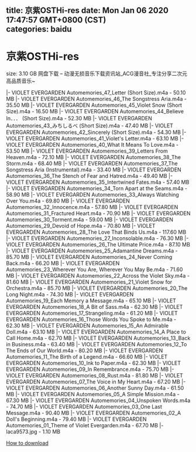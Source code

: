 
title: 京紫OSTHi-res
date: Mon Jan 06 2020 17:47:57 GMT+0800 (CST)    
categories: baidu
---

# 京紫OSTHi-res
size: 3.10 GB
 网盘下载 – 动漫无损音乐下载资讯站_ACG漫音社_专注分享二次元高品质音乐~
 
|- VIOLET EVERGARDEN  Automemories_47_Letter (Short Size).m4a - 50.10 MB
|- VIOLET EVERGARDEN  Automemories_46_The Songstress Aria.m4a - 35.50 MB
|- VIOLET EVERGARDEN  Automemories_45_Violet Snow (Short Size).m4a - 16.50 MB
|- VIOLET EVERGARDEN  Automemories_44_Believe In．．． (Short Size).m4a - 52.30 MB
|- VIOLET EVERGARDEN  Automemories_43_みちしるべ (Short Size).m4a - 47.40 MB
|- VIOLET EVERGARDEN  Automemories_42_Sincerely (Short Size).m4a - 54.30 MB
|- VIOLET EVERGARDEN  Automemories_41_Violet's Letter.m4a - 63.10 MB
|- VIOLET EVERGARDEN  Automemories_40_What It Means To Love.m4a - 53.50 MB
|- VIOLET EVERGARDEN  Automemories_39_Letters From Heaven.m4a - 72.10 MB
|- VIOLET EVERGARDEN  Automemories_38_The Storm.m4a - 68.40 MB
|- VIOLET EVERGARDEN  Automemories_37_The Songstress Aria (Instrumental).m4a - 33.40 MB
|- VIOLET EVERGARDEN  Automemories_36_The Stench of Fear and Hatred.m4a - 49.40 MB
|- VIOLET EVERGARDEN  Automemories_35_Intertwined Fates.m4a - 57.40 MB
|- VIOLET EVERGARDEN  Automemories_34_Torn Apart at the Seams.m4a - 58.90 MB
|- VIOLET EVERGARDEN  Automemories_33_Always Watching Over You.m4a - 69.80 MB
|- VIOLET EVERGARDEN  Automemories_32_Innocence.m4a - 57.80 MB
|- VIOLET EVERGARDEN  Automemories_31_Fractured Heart.m4a - 70.90 MB
|- VIOLET EVERGARDEN  Automemories_30_Torment.m4a - 59.00 MB
|- VIOLET EVERGARDEN  Automemories_29_Devoid of Hope.m4a - 70.80 MB
|- VIOLET EVERGARDEN  Automemories_28_The Love That Binds Us.m4a - 117.60 MB
|- VIOLET EVERGARDEN  Automemories_27_Inconsolable.m4a - 76.30 MB
|- VIOLET EVERGARDEN  Automemories_26_The Ultimate Price.m4a - 87.10 MB
|- VIOLET EVERGARDEN  Automemories_25_Adamantine Dreams.m4a - 85.70 MB
|- VIOLET EVERGARDEN  Automemories_24_Never Coming Back.m4a - 66.20 MB
|- VIOLET EVERGARDEN  Automemories_23_Wherever You Are, Wherever You May Be.m4a - 71.60 MB
|- VIOLET EVERGARDEN  Automemories_22_Across the Violet Sky.m4a - 81.60 MB
|- VIOLET EVERGARDEN  Automemories_21_Violet Snow for Orchestra.m4a - 85.70 MB
|- VIOLET EVERGARDEN  Automemories_20_The Long Night.m4a - 74.30 MB
|- VIOLET EVERGARDEN  Automemories_19_Each Memory a Message.m4a - 65.10 MB
|- VIOLET EVERGARDEN  Automemories_18_A Bit of Sass.m4a - 62.30 MB
|- VIOLET EVERGARDEN  Automemories_17_Strangeling.m4a - 61.20 MB
|- VIOLET EVERGARDEN  Automemories_16_Those Words You Spoke to Me.m4a - 62.30 MB
|- VIOLET EVERGARDEN  Automemories_15_An Admirable Doll.m4a - 63.10 MB
|- VIOLET EVERGARDEN  Automemories_14_A Place to Call Home.m4a - 62.70 MB
|- VIOLET EVERGARDEN  Automemories_13_Back in Business.m4a - 63.40 MB
|- VIOLET EVERGARDEN  Automemories_12_To The Ends of Our World.m4a - 80.20 MB
|- VIOLET EVERGARDEN  Automemories_11_The Birth of a Legend.m4a - 66.60 MB
|- VIOLET EVERGARDEN  Automemories_10_Ink to Paper.m4a - 62.30 MB
|- VIOLET EVERGARDEN  Automemories_09_In Remembrance.m4a - 75.70 MB
|- VIOLET EVERGARDEN  Automemories_08_Rust.m4a - 81.80 MB
|- VIOLET EVERGARDEN  Automemories_07_The Voice in My Heart.m4a - 67.20 MB
|- VIOLET EVERGARDEN  Automemories_06_Another Sunny Day.m4a - 61.50 MB
|- VIOLET EVERGARDEN  Automemories_05_A Simple Mission.m4a - 67.30 MB
|- VIOLET EVERGARDEN  Automemories_04_Unspoken Words.m4a - 74.70 MB
|- VIOLET EVERGARDEN  Automemories_03_One Last Message.m4a - 90.40 MB
|- VIOLET EVERGARDEN  Automemories_02_A Doll's Beginning.m4a - 79.40 MB
|- VIOLET EVERGARDEN  Automemories_01_Theme of Violet Evergarden.m4a - 67.70 MB
|- laca9573.jpg - 1.10 MB

[How to download](https://bpcam.bemobtrk.com/go/2ceec3aa-1ca2-46d6-b9ff-aaa5c184517c?jno=4811)